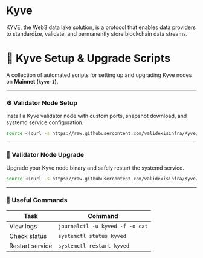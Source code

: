 # Kyve
KYVE, the Web3 data lake solution, is a protocol that enables data providers to standardize, validate, and permanently store blockchain data streams.

# 🌟 Kyve Setup & Upgrade Scripts

A collection of automated scripts for setting up and upgrading Kyve nodes on **Mainnet (`kyve-1`)**.

---

### ⚙️ Validator Node Setup  
Install a Kyve validator node with custom ports, snapshot download, and systemd service configuration.

~~~bash
source <(curl -s https://raw.githubusercontent.com/validexisinfra/Kyve/main/installmain.sh)
~~~
---

### 🔄 Validator Node Upgrade 
Upgrade your Kyve node binary and safely restart the systemd service.

~~~bash
source <(curl -s https://raw.githubusercontent.com/validexisinfra/Kyve/main/upgrademain.sh)
~~~

---

### 🧰 Useful Commands

| Task            | Command                                 |
|-----------------|------------------------------------------|
| View logs       | `journalctl -u kyved -f -o cat`        |
| Check status    | `systemctl status kyved`              |
| Restart service | `systemctl restart kyved`             |
